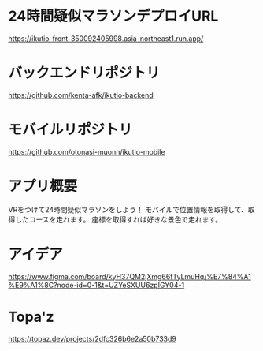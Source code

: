 # 24時間疑似マラソンデプロイURL
https://ikutio-front-350092405998.asia-northeast1.run.app/
# バックエンドリポジトリ
https://github.com/kenta-afk/ikutio-backend
# モバイルリポジトリ
https://github.com/otonasi-muonn/ikutio-mobile
# アプリ概要
VRをつけて24時間疑似マラソンをしよう！
モバイルで位置情報を取得して、取得したコースを走れます。
座標を取得すれば好きな景色で走れます。
# アイデア
https://www.figma.com/board/kyH37QM2jXmg66fTyLmuHq/%E7%84%A1%E9%A1%8C?node-id=0-1&t=UZYeSXUU6zpIGY04-1
# Topa'z
https://topaz.dev/projects/2dfc326b6e2a50b733d9
